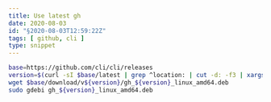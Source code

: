 ```yaml
---
title: Use latest gh
date: 2020-08-03
id: "§2020-08-03T12:59:22Z"
tags: [ github, cli ]
type: snippet
---
```


```bash
base=https://github.com/cli/cli/releases
version=$(curl -sI $base/latest | grep ^location: | cut -d: -f3 | xargs basename | tr -d v)
wget $base/download/v${version}/gh_${version}_linux_amd64.deb
sudo gdebi gh_${version}_linux_amd64.deb
```

[Local Variables:]::
[indent-tabs-mode: nil]::
[End:]::
